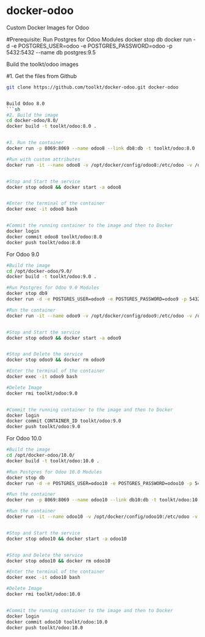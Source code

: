 # docker-odoo
Custom Docker Images for Odoo


#Prerequisite: Run Postgres for Odoo Modules
docker stop db
docker run -d -e POSTGRES_USER=odoo -e POSTGRES_PASSWORD=odoo -p 5432:5432 --name db postgres:9.5


Build the toolkt/odoo images

#1. Get the files from Github
```sh
git clone https://github.com/toolkt/docker-odoo.git docker-odoo


Build Odoo 8.0
```sh
#2. Build the image
cd docker-odoo/8.0/
docker build -t toolkt/odoo:8.0 .


#3. Run the container
docker run -p 8069:8069 --name odoo8 --link db8:db -t toolkt/odoo:8.0

#Run with custom attributes
docker run -it --name odoo8 -v /opt/docker/config/odoo8:/etc/odoo -v /opt/odoo/addons/8.0/:/mnt/extra-addons -p 8069:8069 --link db8:db toolkt/odoo:8.0 --  -u dmpi_base -d dmpi_test


#Stop and Start the service
docker stop odoo8 && docker start -a odoo8


#Enter the terminal of the container
docker exec -it odoo8 bash


#Commit the running container to the image and then to Docker
docker login
docker commit odoo8 toolkt/odoo:8.0
docker push toolkt/odoo:8.0

```


For Odoo 9.0
```sh
#Build the image
cd /opt/docker-odoo/9.0/
docker build -t toolkt/odoo:9.0 .

#Run Postgres for Odoo 9.0 Modules
docker stop db9
docker run -d -e POSTGRES_USER=odoo9 -e POSTGRES_PASSWORD=odoo9 -p 5432:5432 --name db9 postgres:9.5

#Run the container
docker run -it --name odoo9 -v /opt/docker/config/odoo9:/etc/odoo -v /opt/odoo/addons/9.0:/mnt/extra-addons -p 8069:8069 --link db9:db toolkt/odoo:9.0  --  -u all -d rps_smr


#Stop and Start the service
docker stop odoo9 && docker start -a odoo9


#Stop and Delete the service
docker stop odoo9 && docker rm odoo9

#Enter the terminal of the container
docker exec -it odoo9 bash

#Delete Image
docker rmi toolkt/odoo:9.0


#Commit the running container to the image and then to Docker
docker login
docker commit CONTAINER_ID toolkt/odoo:9.0
docker push toolkt/odoo:9.0

```


For Odoo 10.0
```sh
#Build the image
cd /opt/docker-odoo/10.0/
docker build -t toolkt/odoo:10.0 .

#Run Postgres for Odoo 10.0 Modules
docker stop db
docker run -d -e POSTGRES_USER=odoo10 -e POSTGRES_PASSWORD=odoo10 -p 5432:5432 --name db10 postgres:9.5

#Run the container
docker run -p 8069:8069 --name odoo10 --link db10:db -t toolkt/odoo:10.0

#Run the container
docker run -it --name odoo10 -v /opt/docker/config/odoo10:/etc/odoo -v /opt/odoo/addons/10.0:/mnt/extra-addons -p 8060:8069 --link db10:db toolkt/odoo:10.0 -- -u all -d rps_smr


#Stop and Start the service
docker stop odoo10 && docker start -a odoo10


#Stop and Delete the service
docker stop odoo10 && docker rm odoo10

#Enter the terminal of the container
docker exec -it odoo10 bash

#Delete Image
docker rmi toolkt/odoo:10.0


#Commit the running container to the image and then to Docker
docker login
docker commit odoo10 toolkt/odoo:10.0
docker push toolkt/odoo:10.0

```